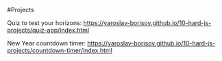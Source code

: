 #Projects

Quiz to test your horizons:
https://yaroslav-borisov.github.io/10-hard-js-projects/quiz-app/index.html

New Year countdown timer: 
https://yaroslav-borisov.github.io/10-hard-js-projects/countdown-timer/index.html
